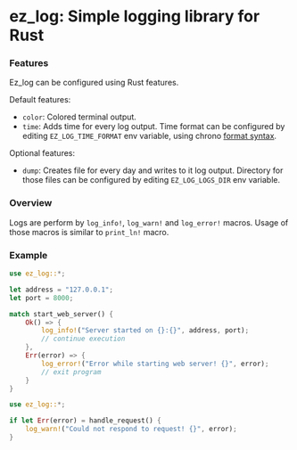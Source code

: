 # ez_log: Simple logging library for Rust


### Features

Ez_log can be configured using Rust features.

Default features:
 - `color`: Colored terminal output.
 - `time`: Adds time for every log output. Time format can be configured by editing `EZ_LOG_TIME_FORMAT` env variable, using chrono [format syntax].  

Optional features:
 - `dump`: Creates file for every day and writes to it log output. Directory for those files can be configured by editing `EZ_LOG_LOGS_DIR` env variable.

[format syntax]: https://docs.rs/chrono/0.4.38/chrono/format/strftime/index.html

### Overview

Logs are perform by `log_info!`, `log_warn!` and `log_error!` macros.
Usage of those macros is similar to `print_ln!` macro.

### Example 
```rs
use ez_log::*;

let address = "127.0.0.1";
let port = 8000;

match start_web_server() {
    Ok() => {
        log_info!("Server started on {}:{}", address, port);
        // continue execution
    },
    Err(error) => {
        log_error!("Error while starting web server! {}", error);
        // exit program 
    }
}
```

```rs
use ez_log::*;

if let Err(error) = handle_request() {
    log_warn!("Could not respond to request! {}", error);
}
```

